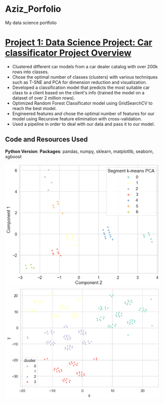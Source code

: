 # Aziz_Porfolio
My data science portfolio

# [Project 1: Data Science Project: Car classificator Project Overview](https://github.com/AzizRom17/Car_classification)
* Clustered different car models from a car dealer catalog with over 200k rows into classes.
* Chose the optimal number of classes (clusters) with various techniques such as T-SNE and PCA for dimension reduction and visualization.
* Developed a classification model that predicts the most suitable car class to a client based on the client's info (trained the model on a dataset of over 2 million rows).
* Optimized Random Forest Classificator model using GridSearchCV to reach the best model.
* Engineered features and chose the optimal number of features for our model using Recursive feature elimination with cross-validation.
* Used a pipeline in order to deal with our data and pass it to our model.

## Code and Resources Used
**Python Version**:
**Packages**: pandas, numpy, sklearn, matplotlib, seaborn, xgboost

![pca](https://github.com/AzizRom17/Aziz_Porfolio/blob/main/images/pca.png)
![t-sne](https://github.com/AzizRom17/Aziz_Porfolio/blob/main/images/t-sne.png)
